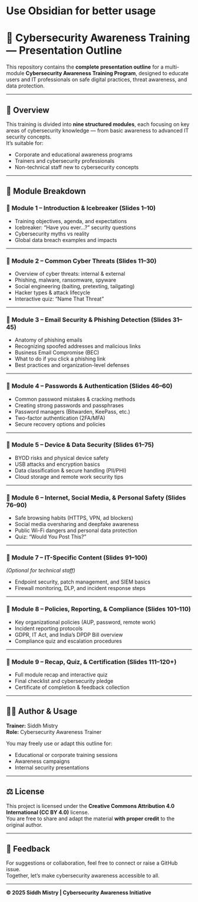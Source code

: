 # Use Obsidian for better usage

# 🧠 Cybersecurity Awareness Training — Presentation Outline

This repository contains the **complete presentation outline** for a multi-module **Cybersecurity Awareness Training Program**, designed to educate users and IT professionals on safe digital practices, threat awareness, and data protection.

---

## 📘 Overview

This training is divided into **nine structured modules**, each focusing on key areas of cybersecurity knowledge — from basic awareness to advanced IT security concepts.  
It’s suitable for:
- Corporate and educational awareness programs  
- Trainers and cybersecurity professionals  
- Non-technical staff new to cybersecurity concepts  

---

## 🧩 Module Breakdown

### 🔹 **Module 1 – Introduction & Icebreaker (Slides 1–10)**
- Training objectives, agenda, and expectations  
- Icebreaker: “Have you ever...?” security questions  
- Cybersecurity myths vs reality  
- Global data breach examples and impacts  

---

### 🔹 **Module 2 – Common Cyber Threats (Slides 11–30)**
- Overview of cyber threats: internal & external  
- Phishing, malware, ransomware, spyware  
- Social engineering (baiting, pretexting, tailgating)  
- Hacker types & attack lifecycle  
- Interactive quiz: “Name That Threat”  

---

### 🔹 **Module 3 – Email Security & Phishing Detection (Slides 31–45)**
- Anatomy of phishing emails  
- Recognizing spoofed addresses and malicious links  
- Business Email Compromise (BEC)  
- What to do if you click a phishing link  
- Best practices and organization-level defenses  

---

### 🔹 **Module 4 – Passwords & Authentication (Slides 46–60)**
- Common password mistakes & cracking methods  
- Creating strong passwords and passphrases  
- Password managers (Bitwarden, KeePass, etc.)  
- Two-factor authentication (2FA/MFA)  
- Secure recovery options and policies  

---

### 🔹 **Module 5 – Device & Data Security (Slides 61–75)**
- BYOD risks and physical device safety  
- USB attacks and encryption basics  
- Data classification & secure handling (PII/PHI)  
- Cloud storage and remote work security tips  

---

### 🔹 **Module 6 – Internet, Social Media, & Personal Safety (Slides 76–90)**
- Safe browsing habits (HTTPS, VPN, ad blockers)  
- Social media oversharing and deepfake awareness  
- Public Wi-Fi dangers and personal data protection  
- Quiz: “Would You Post This?”  

---

### 🔹 **Module 7 – IT-Specific Content (Slides 91–100)**
*(Optional for technical staff)*  
- Endpoint security, patch management, and SIEM basics  
- Firewall monitoring, DLP, and incident response steps  

---

### 🔹 **Module 8 – Policies, Reporting, & Compliance (Slides 101–110)**
- Key organizational policies (AUP, password, remote work)  
- Incident reporting protocols  
- GDPR, IT Act, and India’s DPDP Bill overview  
- Compliance quiz and escalation procedures  

---

### 🔹 **Module 9 – Recap, Quiz, & Certification (Slides 111–120+)**
- Full module recap and interactive quiz  
- Final checklist and cybersecurity pledge  
- Certificate of completion & feedback collection  

---

## 🧑‍🏫 Author & Usage

**Trainer:** Siddh Mistry  
**Role:** Cybersecurity Awareness Trainer  

You may freely use or adapt this outline for:
- Educational or corporate training sessions  
- Awareness campaigns  
- Internal security presentations  

---

## ⚖️ License

This project is licensed under the **Creative Commons Attribution 4.0 International (CC BY 4.0)** license.  
You are free to share and adapt the material **with proper credit** to the original author.

---

## 💬 Feedback

For suggestions or collaboration, feel free to connect or raise a GitHub issue.  
Together, let’s make cybersecurity awareness accessible to all.

---

**© 2025 Siddh Mistry | Cybersecurity Awareness Initiative**
